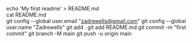  echo 'My first readme' > README.md   
cat README.md  
 git config --global user.email "zadrewells@gmail.com"
 git config --global user.name "Zadrewells"
 git add .
git add README.md
git commit -m "first commit"
git branch -M main
git push -u origin main
